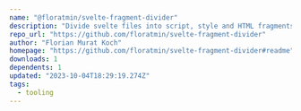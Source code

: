 ```yaml
---
name: "@floratmin/svelte-fragment-divider"
description: "Divide svelte files into script, style and HTML fragments"
repo_url: "https://github.com/floratmin/svelte-fragment-divider"
author: "Florian Murat Koch"
homepage: "https://github.com/floratmin/svelte-fragment-divider#readme"
downloads: 1
dependents: 1
updated: "2023-10-04T18:29:19.274Z"
tags: 
  - tooling
---
```

